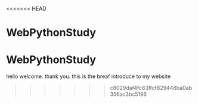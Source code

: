 <<<<<<< HEAD
# WebPythonStudy
WebPythonStudy
=======
hello welcome.
thank you.
this is the breaf introduce to my website
>>>>>>> c8029daf4fc83ffcf829448ba0ab356ac3bc5196
